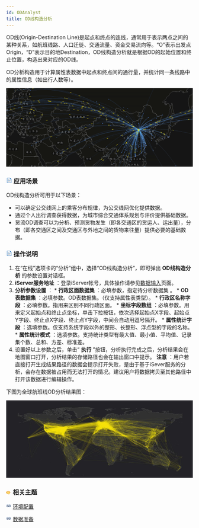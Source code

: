 ```yaml
---
id: ODAnalyst
title: OD线构造分析
---
```

OD线(Origin-Destination
Line)是起点和终点的连线，通常用于表示两点之间的某种关系，如航班线路、人口迁徙、交通流量、资金交易流向等。“O”表示出发点Origin，“D”表示目的地Destination，OD线构造分析就是根据OD的起始位置和终止位置，构造出来对应的OD线。

OD分析构造用于计算属性表数据中起点和终点间的通行量，并统计同一条线路中的属性信息（如出行人数等）。

![](img/ODLine.png)

### ![](../img/read.gif) 应用场景

OD线构造分析可用于以下场景：

  * 可以确定公交线网上的乘客分布规律，为公交线网优化提供数据。
  * 通过个人出行调查获得数据，为城市综合交通体系规划与评价提供基础数据。
  * 货流OD调查可以为分析、预测货物发生（即各交通区的货运人、运出量），分布（即各交通区之间及交通区与外地之间的货物来往量）提供必要的基础数据。

### ![](../img/read.gif) 操作说明

  1. 在“在线”选项卡的“分析”组中，选择“OD线构造分析”，即可弹出 **OD线构造分析** 的参数设置对话框。
  2. **iServer服务地址** ：登录iServer帐号，具体操作请参见[数据输入](DataInputType.html)页面。
  3. **分析参数设置** ：
    * **行政区面数据集** ：必填参数，指定待分析数据集 。
    * **OD表数据集** ：必填参数。OD表数据集。（仅支持属性表类型）。
    * **行政区名称字段** ：必填参数。指用来区别不同行政区面。
    * **坐标字段数组** ：必填参数。用来定义起始点和终止点坐标，单击下拉按钮，依次选择起始点X字段、起始点Y字段、终止点X字段、终止点Y字段，中间会自动用逗号隔开。
    * **属性统计字段** ：选填参数。仅支持系统字段以外的整形、长整形、浮点型的字段的名称。
    * **属性统计模式** ：选填参数。支持统计类型有最大值、最小值、平均值、记录集个数、总和、方差、标准差。
  4. 设置好以上参数之后，单击“ **执行** ”按钮，分析执行完成之后，分析结果会在地图窗口打开，分析结果的存储路径也会在输出窗口中提示。 **注意** ：用户若直接打开生成结果路径的数据会提示打开失败，是由于基于iSever服务的分析，会存在数据被占用而无法打开的情况。建议用户将数据拷贝至其他路径中打开该数据进行编辑操作。

下图为全球航班线OD分析结果图：

![](img/ODLineResult1.png)

### ![](../img/seealso.png) 相关主题

![](../img/smalltitle.png)
[环境配置](BigDataAnalysisEnvironmentConfiguration.html)

![](../img/smalltitle.png) [数据准备](DataPreparation.html)



